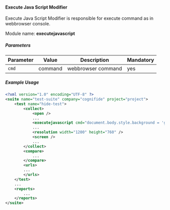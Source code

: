 #### Execute Java Script Modifier

Execute Java Script Modifier is responsible for execute command as in webbrowser console.

Module name: **executejavascript**

##### Parameters

| Parameter | Value | Description | Mandatory |
| --------- | ----- | ----------- | --------- |
| `cmd` | command | webbrowser command | yes |

##### Example Usage

```xml
<?xml version="1.0" encoding="UTF-8" ?>
<suite name="test-suite" company="cognifide" project="project">
    <test name="hide-test">
        <collect>
            <open />
            ...
            <executejavascript cmd="document.body.style.background = 'green';" />
            ...
            <resolution width="1200" height="760" />
            <screen />
            ...
        </collect>
        <compare>
            ...
        </compare>
        <urls>
        ...
        </urls>
    </test>
    ...
    <reports>
        ...
    </reports>
</suite>
```
